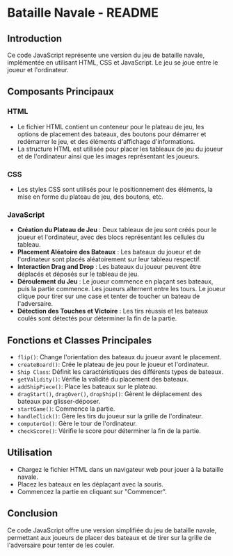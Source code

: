 # Bataille Navale - README

## Introduction
Ce code JavaScript représente une version du jeu de bataille navale, implémentée en utilisant HTML, CSS et JavaScript. Le jeu se joue entre le joueur et l'ordinateur.

## Composants Principaux
### HTML
- Le fichier HTML contient un conteneur pour le plateau de jeu, les options de placement des bateaux, des boutons pour démarrer et redémarrer le jeu, et des éléments d'affichage d'informations.
- La structure HTML est utilisée pour placer les tableaux de jeu du joueur et de l'ordinateur ainsi que les images représentant les joueurs.

### CSS
- Les styles CSS sont utilisés pour le positionnement des éléments, la mise en forme du plateau de jeu, des boutons, etc.

### JavaScript
- **Création du Plateau de Jeu** : Deux tableaux de jeu sont créés pour le joueur et l'ordinateur, avec des blocs représentant les cellules du tableau.
- **Placement Aléatoire des Bateaux** : Les bateaux du joueur et de l'ordinateur sont placés aléatoirement sur leur tableau respectif.
- **Interaction Drag and Drop** : Les bateaux du joueur peuvent être déplacés et déposés sur le tableau de jeu.
- **Déroulement du Jeu** : Le joueur commence en plaçant ses bateaux, puis la partie commence. Les joueurs alternent entre les tours. Le joueur clique pour tirer sur une case et tenter de toucher un bateau de l'adversaire.
- **Détection des Touches et Victoire** : Les tirs réussis et les bateaux coulés sont détectés pour déterminer la fin de la partie.

## Fonctions et Classes Principales
- `flip()`: Change l'orientation des bateaux du joueur avant le placement.
- `createBoard()`: Crée le plateau de jeu pour le joueur et l'ordinateur.
- `Ship Class`: Définit les caractéristiques des différents types de bateaux.
- `getValidity()`: Vérifie la validité du placement des bateaux.
- `addShipPiece()`: Place les bateaux sur le plateau.
- `dragStart()`, `dragOver()`, `dropShip()`: Gèrent le déplacement des bateaux par glisser-déposer.
- `startGame()`: Commence la partie.
- `handleClick()`: Gère les tirs du joueur sur la grille de l'ordinateur.
- `computerGo()`: Gère le tour de l'ordinateur.
- `checkScore()`: Vérifie le score pour déterminer la fin de la partie.

## Utilisation
- Chargez le fichier HTML dans un navigateur web pour jouer à la bataille navale.
- Placez les bateaux en les déplaçant avec la souris.
- Commencez la partie en cliquant sur "Commencer".

## Conclusion
Ce code JavaScript offre une version simplifiée du jeu de bataille navale, permettant aux joueurs de placer des bateaux et de tirer sur la grille de l'adversaire pour tenter de les couler.
